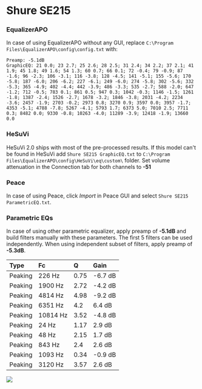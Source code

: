 # Shure SE215

### EqualizerAPO
In case of using EqualizerAPO without any GUI, replace `C:\Program Files\EqualizerAPO\config\config.txt`
with:
```
Preamp: -5.1dB
GraphicEQ: 21 0.0; 23 2.7; 25 2.6; 28 2.5; 31 2.4; 34 2.2; 37 2.1; 41 1.9; 45 1.8; 49 1.6; 54 1.3; 60 0.7; 66 0.1; 72 -0.4; 79 -0.9; 87 -1.6; 96 -2.3; 106 -3.1; 116 -3.8; 128 -4.5; 141 -5.1; 155 -5.6; 170 -5.8; 187 -6.0; 206 -6.2; 227 -6.1; 249 -6.0; 274 -5.8; 302 -5.6; 332 -5.3; 365 -4.9; 402 -4.4; 442 -3.9; 486 -3.3; 535 -2.7; 588 -2.0; 647 -1.2; 712 -0.5; 783 0.1; 861 0.5; 947 0.3; 1042 -0.3; 1146 -1.5; 1261 -1.8; 1387 -2.4; 1526 -2.7; 1678 -3.2; 1846 -3.8; 2031 -4.2; 2234 -3.6; 2457 -1.9; 2703 -0.2; 2973 0.8; 3270 0.9; 3597 0.0; 3957 -1.7; 4353 -5.1; 4788 -7.8; 5267 -4.1; 5793 1.7; 6373 5.0; 7010 2.5; 7711 0.3; 8482 0.0; 9330 -0.8; 10263 -4.0; 11289 -3.9; 12418 -1.9; 13660 0.0
```

### HeSuVi
HeSuVi 2.0 ships with most of the pre-processed results. If this model can't be found in HeSuVi add
`Shure SE215 GraphicEQ.txt` to `C:\Program Files\EqualizerAPO\config\HeSuVi\eq\custom\` folder.
Set volume attenuation in the Connection tab for both channels to **-51**

### Peace
In case of using Peace, click *Import* in Peace GUI and select `Shure SE215 ParametricEQ.txt`.

### Parametric EQs
In case of using other parametric equalizer, apply preamp of **-5.1dB** and build filters manually
with these parameters. The first 5 filters can be used independently.
When using independent subset of filters, apply preamp of **-5.3dB**.

| Type    | Fc       |    Q | Gain    |
|:--------|:---------|:-----|:--------|
| Peaking | 226 Hz   | 0.75 | -6.7 dB |
| Peaking | 1900 Hz  | 2.72 | -4.2 dB |
| Peaking | 4814 Hz  | 4.98 | -9.2 dB |
| Peaking | 6351 Hz  | 4.2  | 6.4 dB  |
| Peaking | 10814 Hz | 3.52 | -4.8 dB |
| Peaking | 24 Hz    | 1.17 | 2.9 dB  |
| Peaking | 48 Hz    | 2.15 | 1.7 dB  |
| Peaking | 843 Hz   | 2.4  | 2.6 dB  |
| Peaking | 1093 Hz  | 0.34 | -0.9 dB |
| Peaking | 3120 Hz  | 3.57 | 2.6 dB  |

![](https://raw.githubusercontent.com/jaakkopasanen/AutoEq/master/results/rtings/avg/Shure%20SE215/Shure%20SE215.png)